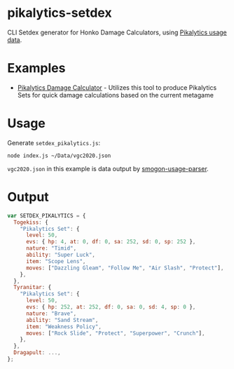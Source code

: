 # pikalytics-setdex

CLI Setdex generator for Honko Damage Calculators, using [Pikalytics usage data](https://github.com/GriffinLedingham/smogon-usage-parser).

# Examples

- [Pikalytics Damage Calculator](https://www.pikalytics.com/calc) - Utilizes this tool to produce Pikalytics Sets for quick damage calculations based on the current metagame

# Usage

Generate `setdex_pikalytics.js`:

```node index.js ~/Data/vgc2020.json```

`vgc2020.json` in this example is data output by [smogon-usage-parser](https://github.com/GriffinLedingham/smogon-usage-parser).

# Output

```javascript
var SETDEX_PIKALYTICS = {
  Togekiss: {
    "Pikalytics Set": {
      level: 50,
      evs: { hp: 4, at: 0, df: 0, sa: 252, sd: 0, sp: 252 },
      nature: "Timid",
      ability: "Super Luck",
      item: "Scope Lens",
      moves: ["Dazzling Gleam", "Follow Me", "Air Slash", "Protect"],
    },
  },
  Tyranitar: {
    "Pikalytics Set": {
      level: 50,
      evs: { hp: 252, at: 252, df: 0, sa: 0, sd: 4, sp: 0 },
      nature: "Brave",
      ability: "Sand Stream",
      item: "Weakness Policy",
      moves: ["Rock Slide", "Protect", "Superpower", "Crunch"],
    },
  },
  Dragapult: ...,
};

